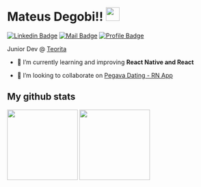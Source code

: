<!-- green: BEE663 -->

<h1 align="left">Mateus Degobi!! <img src="https://raw.githubusercontent.com/MartinHeinz/MartinHeinz/master/wave.gif" width=32></img></h1>

[![Linkedin Badge](https://img.shields.io/badge/-Mateus%20Degobi-BEE663?style=flat&logo=Linkedin&logoColor=black&link=https://www.linkedin.com/in/mateusdegobi/)](https://www.linkedin.com/in/mateusdegobi/)
[![Mail Badge](https://img.shields.io/badge/-mateus.degobi@outlook.com-BEE663?style=flat&logo=Gmail&logoColor=black&link=mailto:mateus.degobi@outlook.com)](mailto:mateus.degobi@outlook.com)
[![Profile Badge](https://komarev.com/ghpvc/?username=mateusdegobi&label=Profile%20views&color=BEE663&style=flat)](https://github.com/mateusdegobi)

Junior Dev @ [Teorita](https://www.instagram.com/teoritafrutas/)

- 🌱 I’m currently learning and improving **React Native and React**

- 👯 I’m looking to collaborate on [Pegava Dating - RN App](https://github.com/GSTJ/PegavaDatingApp)
<!-- 
<h3 align="left">🛠️ Tech Stack</h3>
<div>
<img src="https://img.shields.io/badge/Node.js-339933?style=for-the-badge&logo=nodedotjs&logoColor=white"/>
<img src="https://img.shields.io/badge/React-20232A?style=for-the-badge&logo=react&logoColor=61DAFB" alt="atom icon with the phrase react"/>
<img src="https://img.shields.io/badge/next.js-000000?style=for-the-badge&logo=nextdotjs&logoColor=white" alt="next.js"/>
<img src="https://img.shields.io/badge/GraphQl-E10098?style=for-the-badge&logo=graphql&logoColor=white" alt="graphql"/>
<img src="https://img.shields.io/badge/Flutter-02569B?style=for-the-badge&logo=flutter&logoColor=white" alt="flutter"/> 
<br/> 
<img src="https://img.shields.io/badge/JavaScript-323330?style=for-the-badge&logo=javascript&logoColor=F7DF1E"/>
<img src="https://img.shields.io/badge/TypeScript-007ACC?style=for-the-badge&logo=typescript&logoColor=white"/>
<img src="https://img.shields.io/badge/Dart-0175C2?style=for-the-badge&logo=dart&logoColor=white"/>
<img src="https://img.shields.io/badge/Python-FFD43B?style=for-the-badge&logo=python&logoColor=blue"/>
</div>
<br/>
-->

## My github stats
<div>
<img height="165em" src="https://github-readme-stats.vercel.app/api?username=mateusdegobi&count_private=true&theme=github_dark&include_all_commits=true" />
<img height="165em" src="https://github-readme-stats.vercel.app/api/top-langs/?username=mateusdegobi&layout=compact&theme=github_dark&include_all_commits=true" />
</div>
